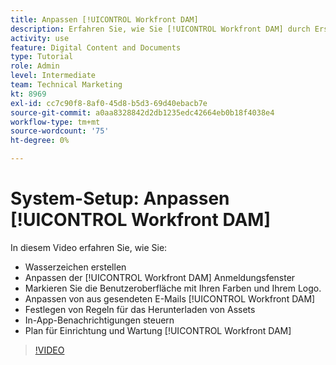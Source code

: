 ```yaml
---
title: Anpassen [!UICONTROL Workfront DAM]
description: Erfahren Sie, wie Sie [!UICONTROL Workfront DAM] durch Erstellen von Wasserzeichen und Anpassen der [!UICONTROL DAM] Anmeldefenster, Branding der Benutzeroberfläche und mehr.
activity: use
feature: Digital Content and Documents
type: Tutorial
role: Admin
level: Intermediate
team: Technical Marketing
kt: 8969
exl-id: cc7c90f8-8af0-45d8-b5d3-69d40ebacb7e
source-git-commit: a0aa8328842d2db1235edc42664eb0b18f4038e4
workflow-type: tm+mt
source-wordcount: '75'
ht-degree: 0%

---
```


# System-Setup: Anpassen [!UICONTROL Workfront DAM]

In diesem Video erfahren Sie, wie Sie:

* Wasserzeichen erstellen
* Anpassen der [!UICONTROL Workfront DAM] Anmeldungsfenster
* Markieren Sie die Benutzeroberfläche mit Ihren Farben und Ihrem Logo.
* Anpassen von aus gesendeten E-Mails [!UICONTROL Workfront DAM]
* Festlegen von Regeln für das Herunterladen von Assets
* In-App-Benachrichtigungen steuern
* Plan für Einrichtung und Wartung [!UICONTROL Workfront DAM]

>[!VIDEO](https://video.tv.adobe.com/v/335232/?quality=12)
